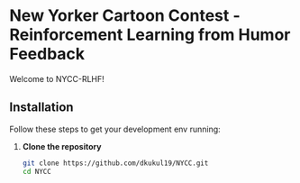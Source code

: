 # New Yorker Cartoon Contest - Reinforcement Learning from Humor Feedback
Welcome to NYCC-RLHF! 

## Installation
Follow these steps to get your development env running:

1. **Clone the repository**

   ```bash
   git clone https://github.com/dkukul19/NYCC.git
   cd NYCC
